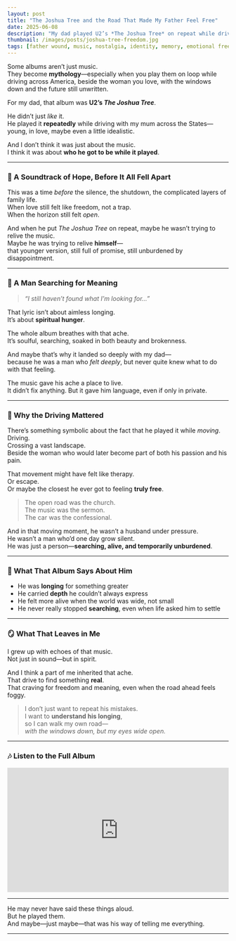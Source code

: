 ```yaml
---
layout: post
title: "The Joshua Tree and the Road That Made My Father Feel Free"
date: 2025-06-08
description: "My dad played U2’s *The Joshua Tree* on repeat while driving through America with my mum. It wasn’t just an album—it was a glimpse into the version of him that still believed in love, freedom, and meaning."
thumbnail: /images/posts/joshua-tree-freedom.jpg
tags: [father wound, music, nostalgia, identity, memory, emotional freedom]
---
```


Some albums aren’t just music.  
They become **mythology**—especially when you play them on loop while driving across America, beside the woman you love, with the windows down and the future still unwritten.

For my dad, that album was **U2’s *The Joshua Tree***.

He didn’t just *like* it.  
He played it **repeatedly** while driving with my mum across the States—young, in love, maybe even a little idealistic.

And I don’t think it was just about the music.  
I think it was about **who he got to be while it played**.

---

### 🌄 A Soundtrack of Hope, Before It All Fell Apart

This was a time *before* the silence, the shutdown, the complicated layers of family life.  
When love still felt like freedom, not a trap.  
When the horizon still felt *open*.

And when he put *The Joshua Tree* on repeat, maybe he wasn’t trying to relive the music.  
Maybe he was trying to relive **himself**—  
that younger version, still full of promise, still unburdened by disappointment.

---

### 🙏 A Man Searching for Meaning

> *“I still haven’t found what I’m looking for…”*

That lyric isn’t about aimless longing.  
It’s about **spiritual hunger**.

The whole album breathes with that ache.  
It’s soulful, searching, soaked in both beauty and brokenness.

And maybe that’s why it landed so deeply with my dad—  
because he was a man who *felt deeply*, but never quite knew what to do with that feeling.

The music gave his ache a place to live.  
It didn’t fix anything. But it gave him language, even if only in private.

---

### 🚗 Why the Driving Mattered

There’s something symbolic about the fact that he played it while *moving*.  
Driving.  
Crossing a vast landscape.  
Beside the woman who would later become part of both his passion and his pain.

That movement might have felt like therapy.  
Or escape.  
Or maybe the closest he ever got to feeling **truly free**.

> The open road was the church.  
> The music was the sermon.  
> The car was the confessional.

And in that moving moment, he wasn’t a husband under pressure.  
He wasn’t a man who’d one day grow silent.  
He was just a person—**searching, alive, and temporarily unburdened**.

---

### 🧠 What That Album Says About Him

- He was **longing** for something greater  
- He carried **depth** he couldn’t always express  
- He felt more alive when the world was wide, not small  
- He never really stopped **searching**, even when life asked him to settle

---

### 🪞 What That Leaves in Me

I grew up with echoes of that music.  
Not just in sound—but in spirit.

And I think a part of me inherited that ache.  
That drive to find something **real**.  
That craving for freedom and meaning, even when the road ahead feels foggy.

> I don’t just want to repeat his mistakes.  
> I want to **understand his longing**,  
> so I can walk my own road—  
> *with the windows down, but my eyes wide open.*

---

### 🎶 Listen to the Full Album

<div style="position: relative; padding-bottom: 56.25%; height: 0; overflow: hidden;">
  <iframe src="https://www.youtube.com/embed/watch?v=sT-n6aEeKh8" frameborder="0" allowfullscreen style="position: absolute; top:0; left: 0; width: 100%; height: 100%;"></iframe>
</div>

---

He may never have said these things aloud.  
But he played them.  
And maybe—just maybe—that was his way of telling me everything.

---
